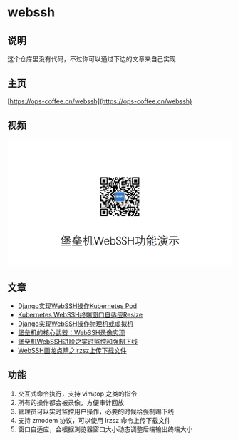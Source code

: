 # webssh

## 说明

这个仓库里没有代码，不过你可以通过下边的文章来自己实现

## 主页

[https://ops-coffee.cn/webssh](https://ops-coffee.cn/webssh)

## 视频

[![WebSSH](images/00.png)](images/webssh.mp4)

## 文章

- [Django实现WebSSH操作Kubernetes Pod](https://ops-coffee.cn/s/FHDyvHsh-oO1cn7AXk_4WA)
- [Kubernetes WebSSH终端窗口自适应Resize](https://ops-coffee.cn/s/4jE9hivFG4GmbIA4kKq7Wg)
- [Django实现WebSSH操作物理机或虚拟机](https://ops-coffee.cn/s/a3eJjVTtuUjzwyk21nTBqQ)
- [堡垒机的核心武器：WebSSH录像实现](https://ops-coffee.cn/s/XBKEfJKaucTFFcj-cS95LQ)
- [堡垒机WebSSH进阶之实时监控和强制下线](https://ops-coffee.cn/s/GXhkc8rBHhjjf_wHxd7j3w)
- [WebSSH画龙点睛之lrzsz上传下载文件](https://ops-coffee.cn/s/poC2i859LQwIY1USq2Rfjw)

## 功能

1. 交互式命令执行，支持 vim\top 之类的指令
2. 所有的操作都会被录像，方便审计回放
3. 管理员可以实时监控用户操作，必要的时候给强制踢下线
4. 支持 zmodem 协议，可以使用 lrzsz 命令上传下载文件
5. 窗口自适应，会根据浏览器窗口大小动态调整后端输出终端大小
